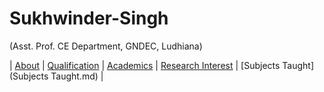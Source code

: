 # Sukhwinder-Singh
(Asst. Prof. CE Department, GNDEC, Ludhiana)

| [About]() | [Qualification]() | [Academics](Sessions.md) | [Research Interest]() | [Subjects Taught](Subjects Taught.md) |
